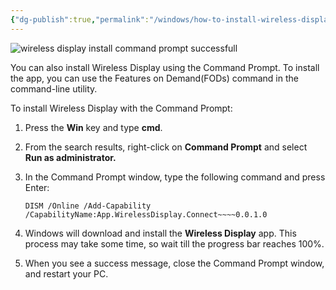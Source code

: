 ```yaml
---
{"dg-publish":true,"permalink":"/windows/how-to-install-wireless-display-in-windows-11/","tags":["public","windows","miracast"],"noteIcon":"1","created":"2023-06-01T08:19:54.848+02:00","updated":"2023-06-01T08:23:06.873+02:00"}
---
```



 
 
![wireless display install command prompt successfull ](https://static1.makeuseofimages.com/wordpress/wp-content/uploads/2022/11/wireless-display-install-command-prompt-successfull-1.jpg)
 
 You can also install Wireless Display using the Command Prompt. To install the app, you can use the Features on Demand(FODs) command in the command-line utility.
 
 To install Wireless Display with the Command Prompt:
 
 1.  Press the **Win** key and type **cmd**.
 2.  From the search results, right-click on **Command Prompt** and select **Run as administrator.**
 3.  In the Command Prompt window, type the following command and press Enter:
     
      `DISM /Online /Add-Capability /CapabilityName:App.WirelessDisplay.Connect~~~~0.0.1.0` 
     
 4.  Windows will download and install the **Wireless Display** app. This process may take some time, so wait till the progress bar reaches 100%.
 5.  When you see a success message, close the Command Prompt window, and restart your PC.
